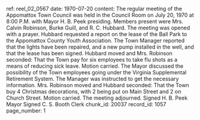 ref: reel_02_0567
date: 1970-07-20
content: The regular meeting of the Appomattox Town Council was held in the Council Room on July 20, 1970 at 8:00 P.M. with Mayor H. B. Peek presiding. Members present were Mrs. Calvin Robinson, Burke Guill, and R. C. Hubbard. The meeting was opened with a prayer. Hubbard requested a report on the lease of the Ball Park to the Appomattox County Youth Association. The Town Manager reported that the lights have been repaired, and a new pump installed in the well, and that the lease has been signed. Hubbard moved and Mrs. Robinson seconded: That the Town pay for six employees to take flu shots as a means of reducing sick leave. Motion carried. The Mayor discussed the possibility of the Town employees going under the Virginia Supplemental Retirement System. The Manager was instructed to get the necessary information. Mrs. Robinson moved and Hubbard seconded: That the Town buy 4 Christmas decorations, with 2 being put on Main Street and 2 on Church Street. Motion carried. The meeting adjourned. Signed H. B. Peek Mayor Signed C. S. Booth Clerk
chunk_id: 20037
record_id: 1057
page_number: 1

